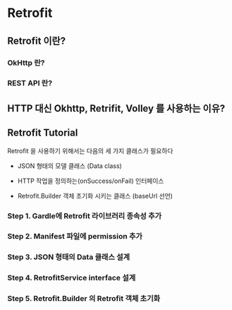 # Retrofit


## Retrofit 이란?

### OkHttp 란?

### REST API 란? 

## HTTP 대신 Okhttp, Retrifit, Volley 를 사용하는 이유? 

## Retrofit Tutorial

Retrofit 을 사용하기 위해서는 다음의 세 가지 클래스가 필요하다

- JSON 형태의 모델 클래스 (Data class)

- HTTP 작업을 정의하는(onSuccess/onFail) 인터페이스

- Retrofit.Builder 객체 초기화 시키는 클래스 (baseUrl 선언)

### Step 1. Gardle에 Retrofit 라이브러리 종속성 추가  
### Step 2. Manifest 파일에 permission 추가   
### Step 3. JSON 형태의 Data 클래스 설계
### Step 4. RetrofitService interface 설계  
### Step 5. Retrofit.Builder 의 Retrofit 객체 초기화   

